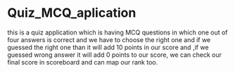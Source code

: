 # Quiz_MCQ_aplication
this is a quiz application which is having MCQ questions in which one out of four answers is correct and we have to choose the right one and if we guessed the right one than it will add 10 points in our score and ,if we guessed wrong answer it will add 0 points to our score, we can check our final score in scoreboard and can map our rank too.
